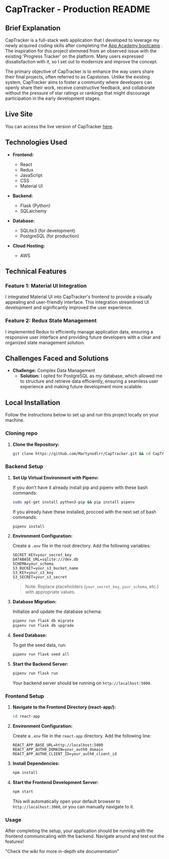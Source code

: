 # CapTracker - Production README

## Brief Explanation
CapTracker is a full-stack web application that I developed to leverage my newly acquired coding skills after completing the [App Academy bootcamp](https://www.appacademy.io/) . The inspiration for this project stemmed from an observed issue with the existing 'Progress Tracker' on the platform. Many users expressed dissatisfaction with it, so I set out to modernize and improve the concept.

The primary objective of CapTracker is to enhance the way users share their final projects, often referred to as Capstones. Unlike the existing system, CapTracker aims to foster a community where developers can openly share their work, receive constructive feedback, and collaborate without the pressure of star ratings or rankings that might discourage participation in the early development stages.

## Live Site
You can access the live version of CapTracker [here](https://captracker-t69u.onrender.com/).

## Technologies Used
- **Frontend:**
  - React
  - Redux
  - JavaScript
  - CSS
  - Material UI

- **Backend:**
  - Flask (Python)
  - SQLalchemy

- **Database:**
  - SQLite3 (for development)
  - PostgreSQL (for production)

- **Cloud Hosting:**
  - AWS

## Technical Features

### Feature 1: Material UI Integration
I integrated Material UI into CapTracker's frontend to provide a visually appealing and user-friendly interface. This integration streamlined UI development and significantly improved the user experience.

### Feature 2: Redux State Management
I implemented Redux to efficiently manage application data, ensuring a responsive user interface and providing future developers with a clear and organized state management solution.

## Challenges Faced and Solutions
- **Challenge:** Complex Data Management
  - **Solution:** I opted for PostgreSQL as my database, which allowed me to structure and retrieve data efficiently, ensuring a seamless user experience and making future development more scalable.

## Local Installation

Follow the instructions below to set up and run this project locally on your machine.

### Cloning repo

1. **Clone the Repository:**
    ```bash
    git clone https://github.com/Martynodlrr/CapTracker.git && cd CapTracker/
    ```

### Backend Setup

1. **Set Up Virtual Environment with Pipenv:**

      If you don't have it already install pip and pipenv with these bash commands:
      ```bash
      sudo apt-get install python3-pip && pip install pipenv
      ```

      If you already have these installed, procced with the next set of bash commands:
      ```bash
      pipenv install
      ```

3. **Environment Configuration:**

   Create a `.env` file in the root directory. Add the following variables:
    ```
    SECRET_KEY=your_secret_key
    DATABASE_URL=sqlite:///dev.db
    SCHEMA=your_schema
    S3_BUCKET=your_s3_bucket_name
    S3_KEY=your_s3_key
    S3_SECRET=your_s3_secret
    ```

    > Note: Replace placeholders (`your_secret_key`, `your_schema`, etc.) with appropriate values.

4. **Database Migration:**

    Initialize and update the database schema:
    ```bash
    pipenv run flask db migrate
    pipenv run flask db upgrade
    ```

5. **Seed Database:**

    To get the seed data, run:
    ```bash
    pipenv run flask seed all
    ```

6. **Start the Backend Server:**

    ```bash
    pipenv run flask run
    ```

    Your backend server should be running on `http://localhost:5000`.

### Frontend Setup

1. **Navigate to the Frontend Directory (react-app/):**
    ```bash
    cd react-app
    ```

2. **Environment Configuration:**

   Create a `.env` file in the `react-app` directory. Add the following line:
    ```
    REACT_APP_BASE_URL=http://localhost:5000
    REACT_APP_AUTH0_DOMAIN=your_auth0_domain
    REACT_APP_AUTH0_CLIENT_ID=your_auth0_client_id
    ```

3. **Install Dependencies:**
    ```bash
    npm install
    ```

4. **Start the Frontend Development Server:**
    ```bash
    npm start
    ```

   This will automatically open your default browser to `http://localhost:3000`, or you can manually navigate to it.

### Usage

After completing the setup, your application should be running with the frontend communicating with the backend. Navigate around and test out the features!

"Check the wiki for more in-depth site documentation"
